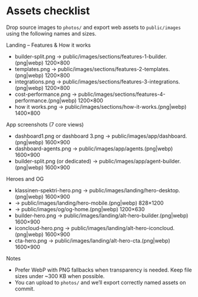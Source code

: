 # Assets checklist

Drop source images to `photos/` and export web assets to `public/images` using the following names and sizes.

Landing – Features & How it works
- builder-split.png → public/images/sections/features-1-builder.(png|webp) 1200×800
- templates.png → public/images/sections/features-2-templates.(png|webp) 1200×800
- integrations.png → public/images/sections/features-3-integrations.(png|webp) 1200×800
- cost-performance.png → public/images/sections/features-4-performance.(png|webp) 1200×800
- how it works.png → public/images/sections/how-it-works.(png|webp) 1400×800

App screenshots (7 core views)
- dashboard1.png or dashboard 3.png → public/images/app/dashboard.(png|webp) 1600×900
- dashboard-agents.png → public/images/app/agents.(png|webp) 1600×900
- builder-split.png (or dedicated) → public/images/app/agent-builder.(png|webp) 1600×900

Heroes and OG
- klassinen-spektri-hero.png → public/images/landing/hero-desktop.(png|webp) 1600×900
- → public/images/landing/hero-mobile.(png|webp) 828×1200
- → public/images/og/og-home.(png|webp) 1200×630
- builder-hero.png → public/images/landing/alt-hero-builder.(png|webp) 1600×900
- iconcloud-hero.png → public/images/landing/alt-hero-iconcloud.(png|webp) 1600×900
- cta-hero.png → public/images/landing/alt-hero-cta.(png|webp) 1600×900

Notes
- Prefer WebP with PNG fallbacks when transparency is needed. Keep file sizes under ~300 KB when possible.
- You can upload to `photos/` and we’ll export correctly named assets on commit.
